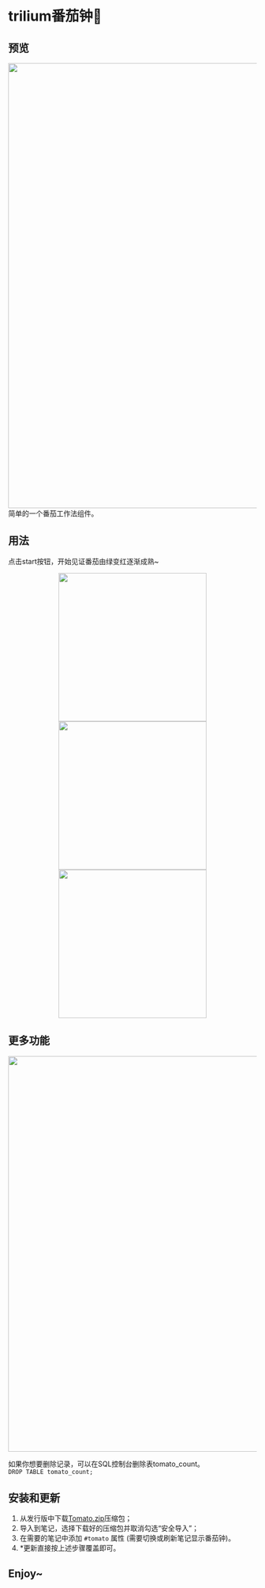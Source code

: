 # trilium番茄钟🍅

## 预览
<div  align="center">    
	<img src="https://github.com/midormeepo/trilium-tomato-clock/assets/43932152/2ad14af6-03bd-4db3-899b-e40a4695f8f9" width = 900 />
</div>
简单的一个番茄工作法组件。  

## 用法  
点击start按钮，开始见证番茄由绿变红逐渐成熟~  

<div  align="center">    
	<img src="https://github.com/midormeepo/trilium-tomato-clock/assets/43932152/6d5d2d76-2e64-48c9-a21a-bd503940627a" width = 300 />
</div>


<div  align="center">    
	<img src="https://github.com/midormeepo/trilium-tomato-clock/assets/43932152/91081642-4587-4525-8d97-19e477e53b21" width = 300 />
</div>

<div  align="center">    
	<img src="https://github.com/midormeepo/trilium-tomato-clock/assets/43932152/c0b3b562-4e5c-4d0b-94ff-03cdc0166dcd" width = 300 />
</div>

## 更多功能

<div  align="center">    
	<img src="https://github.com/user-attachments/assets/5f4b55b8-0ccc-4d90-b1fe-d04b8ca7337e" width = 800 />
</div>
 
如果你想要删除记录，可以在SQL控制台删除表tomato_count。  
```DROP TABLE tomato_count;```

## 安装和更新
1. 从发行版中下载[Tomato.zip](https://github.com/midormeepo/trilium-tomato-clock/releases)压缩包；
2. 导入到笔记，选择下载好的压缩包并取消勾选“安全导入”；
3. 在需要的笔记中添加 ```#tomato``` 属性 (需要切换或刷新笔记显示番茄钟)。
4. *更新直接按上述步骤覆盖即可。

## Enjoy~

